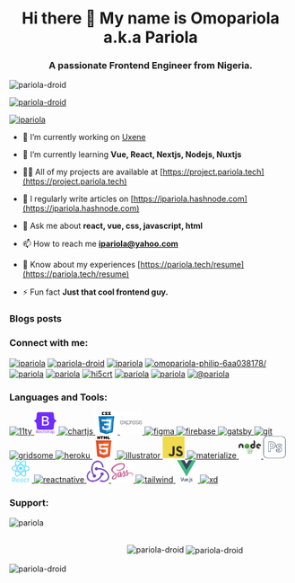 <h1 align="center">Hi there 👋 My name is Omopariola a.k.a Pariola</h1>
<h3 align="center">A passionate Frontend Engineer from Nigeria.</h3>

<p align="left"> <img src="https://komarev.com/ghpvc/?username=pariola-droid&label=Profile%20views&color=0e75b6&style=flat" alt="pariola-droid" /> </p>

<p align="left"> <a href="https://github.com/ryo-ma/github-profile-trophy"><img src="https://github-profile-trophy.vercel.app/?username=pariola-droid" alt="pariola-droid" /></a> </p>

<p align="left"> <a href="https://twitter.com/ipariola" target="blank"><img src="https://img.shields.io/twitter/follow/ipariola?logo=twitter&style=for-the-badge" alt="ipariola" /></a> </p>

- 🔭 I’m currently working on [Uxene](https://uxene.com)

- 🌱 I’m currently learning **Vue, React, Nextjs, Nodejs, Nuxtjs**

- 👨‍💻 All of my projects are available at [https://project.pariola.tech](https://project.pariola.tech)

- 📝 I regularly write articles on [https://ipariola.hashnode.com](https://ipariola.hashnode.com)

- 💬 Ask me about **react, vue, css, javascript, html**

- 📫 How to reach me **ipariola@yahoo.com**

- 📄 Know about my experiences [https://pariola.tech/resume](https://pariola.tech/resume)

- ⚡ Fun fact **Just that cool frontend guy.**

### Blogs posts
<!-- BLOG-POST-LIST:START -->
<!-- BLOG-POST-LIST:END -->

<h3 align="left">Connect with me:</h3>
<p align="left">
<a href="https://codepen.io/ipariola" target="blank"><img align="center" src="https://raw.githubusercontent.com/rahuldkjain/github-profile-readme-generator/neutral-icons/src/images/icons/Social/codepen.svg" alt="ipariola" height="30" width="40" /></a>
<a href="https://dev.to/pariola-droid" target="blank"><img align="center" src="https://cdn.jsdelivr.net/npm/simple-icons@3.0.1/icons/dev-dot-to.svg" alt="pariola-droid" height="30" width="40" /></a>
<a href="https://twitter.com/ipariola" target="blank"><img align="center" src="https://raw.githubusercontent.com/rahuldkjain/github-profile-readme-generator/neutral-icons/src/images/icons/Social/twitter.svg" alt="ipariola" height="30" width="40" /></a>
<a href="https://linkedin.com/in/omopariola-philip-6aa038178/" target="blank"><img align="center" src="https://raw.githubusercontent.com/rahuldkjain/github-profile-readme-generator/neutral-icons/src/images/icons/Social/linked-in-alt.svg" alt="omopariola-philip-6aa038178/" height="30" width="40" /></a>
<a href="https://stackoverflow.com/users/pariola" target="blank"><img align="center" src="https://raw.githubusercontent.com/rahuldkjain/github-profile-readme-generator/neutral-icons/src/images/icons/Social/stack-overflow.svg" alt="pariola" height="30" width="40" /></a>
<a href="https://codesandbox.com/pariola" target="blank"><img align="center" src="https://cdn.jsdelivr.net/npm/simple-icons@3.0.1/icons/codesandbox.svg" alt="pariola" height="30" width="40" /></a>
<a href="https://instagram.com/hi5crt" target="blank"><img align="center" src="https://raw.githubusercontent.com/rahuldkjain/github-profile-readme-generator/neutral-icons/src/images/icons/Social/instagram.svg" alt="hi5crt" height="30" width="40" /></a>
<a href="https://dribbble.com/pariola" target="blank"><img align="center" src="https://raw.githubusercontent.com/rahuldkjain/github-profile-readme-generator/neutral-icons/src/images/icons/Social/dribbble.svg" alt="pariola" height="30" width="40" /></a>
<a href="https://www.behance.net/pariola" target="blank"><img align="center" src="https://raw.githubusercontent.com/rahuldkjain/github-profile-readme-generator/neutral-icons/src/images/icons/Social/behance.svg" alt="pariola" height="30" width="40" /></a>
<a href="https://medium.com/@pariola" target="blank"><img align="center" src="https://raw.githubusercontent.com/rahuldkjain/github-profile-readme-generator/neutral-icons/src/images/icons/Social/medium.svg" alt="@pariola" height="30" width="40" /></a>
</p>

<h3 align="left">Languages and Tools:</h3>
<p align="left"> <a href="https://www.11ty.dev/" target="_blank"> <img src="https://gist.githubusercontent.com/vivek32ta/c7f7bf583c1fb1c58d89301ea40f37fd/raw/f4c85cce5790758286b8f155ef9a177710b995df/11ty.svg" alt="11ty" width="40" height="40"/> </a> <a href="https://getbootstrap.com" target="_blank"> <img src="https://raw.githubusercontent.com/devicons/devicon/master/icons/bootstrap/bootstrap-plain-wordmark.svg" alt="bootstrap" width="40" height="40"/> </a> <a href="https://www.chartjs.org" target="_blank"> <img src="https://www.chartjs.org/media/logo-title.svg" alt="chartjs" width="40" height="40"/> </a> <a href="https://www.w3schools.com/css/" target="_blank"> <img src="https://raw.githubusercontent.com/devicons/devicon/master/icons/css3/css3-original-wordmark.svg" alt="css3" width="40" height="40"/> </a> <a href="https://expressjs.com" target="_blank"> <img src="https://raw.githubusercontent.com/devicons/devicon/master/icons/express/express-original-wordmark.svg" alt="express" width="40" height="40"/> </a> <a href="https://www.figma.com/" target="_blank"> <img src="https://www.vectorlogo.zone/logos/figma/figma-icon.svg" alt="figma" width="40" height="40"/> </a> <a href="https://firebase.google.com/" target="_blank"> <img src="https://www.vectorlogo.zone/logos/firebase/firebase-icon.svg" alt="firebase" width="40" height="40"/> </a> <a href="https://www.gatsbyjs.com/" target="_blank"> <img src="https://www.vectorlogo.zone/logos/gatsbyjs/gatsbyjs-icon.svg" alt="gatsby" width="40" height="40"/> </a> <a href="https://git-scm.com/" target="_blank"> <img src="https://www.vectorlogo.zone/logos/git-scm/git-scm-icon.svg" alt="git" width="40" height="40"/> </a> <a href="https://gridsome.org/" target="_blank"> <img src="https://www.vectorlogo.zone/logos/gridsome/gridsome-icon.svg" alt="gridsome" width="40" height="40"/> </a> <a href="https://heroku.com" target="_blank"> <img src="https://www.vectorlogo.zone/logos/heroku/heroku-icon.svg" alt="heroku" width="40" height="40"/> </a> <a href="https://www.w3.org/html/" target="_blank"> <img src="https://raw.githubusercontent.com/devicons/devicon/master/icons/html5/html5-original-wordmark.svg" alt="html5" width="40" height="40"/> </a> <a href="https://www.adobe.com/in/products/illustrator.html" target="_blank"> <img src="https://www.vectorlogo.zone/logos/adobe_illustrator/adobe_illustrator-icon.svg" alt="illustrator" width="40" height="40"/> </a> <a href="https://developer.mozilla.org/en-US/docs/Web/JavaScript" target="_blank"> <img src="https://raw.githubusercontent.com/devicons/devicon/master/icons/javascript/javascript-original.svg" alt="javascript" width="40" height="40"/> </a> <a href="https://materializecss.com/" target="_blank"> <img src="https://raw.githubusercontent.com/prplx/svg-logos/5585531d45d294869c4eaab4d7cf2e9c167710a9/svg/materialize.svg" alt="materialize" width="40" height="40"/> </a> <a href="https://nodejs.org" target="_blank"> <img src="https://raw.githubusercontent.com/devicons/devicon/master/icons/nodejs/nodejs-original-wordmark.svg" alt="nodejs" width="40" height="40"/> </a> <a href="https://www.photoshop.com/en" target="_blank"> <img src="https://raw.githubusercontent.com/devicons/devicon/master/icons/photoshop/photoshop-line.svg" alt="photoshop" width="40" height="40"/> </a> <a href="https://reactjs.org/" target="_blank"> <img src="https://raw.githubusercontent.com/devicons/devicon/master/icons/react/react-original-wordmark.svg" alt="react" width="40" height="40"/> </a> <a href="https://reactnative.dev/" target="_blank"> <img src="https://reactnative.dev/img/header_logo.svg" alt="reactnative" width="40" height="40"/> </a> <a href="https://redux.js.org" target="_blank"> <img src="https://raw.githubusercontent.com/devicons/devicon/master/icons/redux/redux-original.svg" alt="redux" width="40" height="40"/> </a> <a href="https://sass-lang.com" target="_blank"> <img src="https://raw.githubusercontent.com/devicons/devicon/master/icons/sass/sass-original.svg" alt="sass" width="40" height="40"/> </a> <a href="https://tailwindcss.com/" target="_blank"> <img src="https://www.vectorlogo.zone/logos/tailwindcss/tailwindcss-icon.svg" alt="tailwind" width="40" height="40"/> </a> <a href="https://vuejs.org/" target="_blank"> <img src="https://raw.githubusercontent.com/devicons/devicon/master/icons/vuejs/vuejs-original-wordmark.svg" alt="vuejs" width="40" height="40"/> </a> <a href="https://www.adobe.com/products/xd.html" target="_blank"> <img src="https://cdn.worldvectorlogo.com/logos/adobe-xd.svg" alt="xd" width="40" height="40"/> </a> </p>

<h3 align="left">Support:</h3>
<p><a href="https://www.buymeacoffee.com/pariola"> <img align="left" src="https://cdn.buymeacoffee.com/buttons/v2/default-yellow.png" height="50" width="210" alt="pariola" /></a></p><br><br>

<p><img align="left" src="https://github-readme-stats.vercel.app/api/top-langs?username=pariola-droid&show_icons=true&locale=en&layout=compact" alt="pariola-droid" /></p>

<p>&nbsp;<img align="center" src="https://github-readme-stats.vercel.app/api?username=pariola-droid&show_icons=true&locale=en" alt="pariola-droid" /></p>

<p><img align="center" src="https://github-readme-streak-stats.herokuapp.com/?user=pariola-droid&" alt="pariola-droid" /></p>

